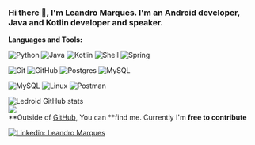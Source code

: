 ### Hi there 👋, I'm Leandro Marques. I'm an Android developer, Java and Kotlin developer and speaker.  <br>

<!-- ![imageName](https://external-content.duckduckgo.com/iu/?u=http%3A%2F%2F1000logos.net%2Fwp-content%2Fuploads%2F2016%2F10%2FAndroid-Logo.png&f=1&nofb=1) -->

**Languages and Tools:**
<p>
<img src="https://camo.githubusercontent.com/1d60a65352c961dc0bc3bfcddb926a34787b47ffced9bcadeaea32962297ef5a/68747470733a2f2f696d672e736869656c64732e696f2f62616467652f2d507974686f6e2d3035313232413f7374796c653d666c6174266c6f676f3d707974686f6e" alt="Python" data-canonical-src="https://img.shields.io/badge/-Python-05122A?style=flat&amp;logo=python" style="max-width:100%;">
<img src="https://camo.githubusercontent.com/73aa90840b16c6aeb7b50a8296e5943d03a4a7a7164b083145f2b656bc366de2/68747470733a2f2f696d672e736869656c64732e696f2f62616467652f2d4a6176612d3035313232413f7374796c653d666c6174266c6f676f3d4a617661266c6f676f436f6c6f723d7768697465" alt="Java" data-canonical-src="https://img.shields.io/badge/-Java-05122A?style=flat&amp;logo=Java&amp;logoColor=white" style="max-width:100%;">
<img src="https://camo.githubusercontent.com/6bc7db1b7cb286c5958f894fd2c081fc3afd4d851d640c540eda14d7dfcc4438/68747470733a2f2f696d672e736869656c64732e696f2f62616467652f2d4b6f746c696e2d3035313232413f7374796c653d666c6174266c6f676f3d6b6f746c696e" alt="Kotlin" data-canonical-src="https://img.shields.io/badge/-Kotlin-05122A?style=flat&amp;logo=kotlin" style="max-width:100%;">
<img src="https://camo.githubusercontent.com/c6f13145f4e49a7e8392de4b269ea2ea405c03150ef069a53d83b154d8ddb8c5/68747470733a2f2f696d672e736869656c64732e696f2f62616467652f5368656c6c2d3035313232413f7374796c653d666c6174266c6f676f3d676e752d62617368266c6f676f436f6c6f723d7768697465" alt="Shell" data-canonical-src="https://img.shields.io/badge/Shell-05122A?style=flat&amp;logo=gnu-bash&amp;logoColor=white" style="max-width:100%;">
<img src="https://camo.githubusercontent.com/3043d82ffde7423bcd709b7ed1e78680d1a765644e1cf85afac5fb2bb9d369f8/68747470733a2f2f696d672e736869656c64732e696f2f62616467652f2d537072696e672d3035313232413f7374796c653d666c6174266c6f676f3d737072696e67266c6f676f436f6c6f723d7768697465" alt="Spring" data-canonical-src="https://img.shields.io/badge/-Spring-05122A?style=flat&amp;logo=spring&amp;logoColor=white" style="max-width:100%;">
</p>
<p>
<img src="https://camo.githubusercontent.com/2fc774b6f44efd9ac27316c539e0e94f8e524f872dc5b1c3ef60266a598331bc/68747470733a2f2f696d672e736869656c64732e696f2f62616467652f2d4769742d3035313232413f7374796c653d666c6174266c6f676f3d676974" alt="Git" data-canonical-src="https://img.shields.io/badge/-Git-05122A?style=flat&amp;logo=git" style="max-width:100%;">
<img src="https://camo.githubusercontent.com/202a58d250ff1d21ee70433e0070b55f8fed747f8883c1750742aa791b1ad871/68747470733a2f2f696d672e736869656c64732e696f2f62616467652f2d4769744875622d3035313232413f7374796c653d666c6174266c6f676f3d676974687562" alt="GitHub" data-canonical-src="https://img.shields.io/badge/-GitHub-05122A?style=flat&amp;logo=github" style="max-width:100%;">
<img src="https://camo.githubusercontent.com/60e5f4e0ca413f0aa46c918fc619acb1c6e93951143b0bdfa88cd87b30772bee/68747470733a2f2f696d672e736869656c64732e696f2f62616467652f2d506f7374677265732d3035313232413f7374796c653d666c6174266c6f676f3d706f737467726573716c" alt="Postgres" data-canonical-src="https://img.shields.io/badge/-Postgres-05122A?style=flat&amp;logo=postgresql" style="max-width:100%;">
<img src="https://camo.githubusercontent.com/6149d80893ee592f3056498da898f957348cd14a1ff921deb4e081c8eac7ef71/68747470733a2f2f696d672e736869656c64732e696f2f62616467652f2d4d7953514c2d3035313232413f7374796c653d666c6174266c6f676f3d6d7973716c266c6f676f436f6c6f723d7768697465" alt="MySQL" data-canonical-src="https://img.shields.io/badge/-MySQL-05122A?style=flat&amp;logo=mysql&amp;logoColor=white" style="max-width:100%;">
</p>
<img src="https://camo.githubusercontent.com/6149d80893ee592f3056498da898f957348cd14a1ff921deb4e081c8eac7ef71/68747470733a2f2f696d672e736869656c64732e696f2f62616467652f2d4d7953514c2d3035313232413f7374796c653d666c6174266c6f676f3d6d7973716c266c6f676f436f6c6f723d7768697465" alt="MySQL" data-canonical-src="https://img.shields.io/badge/-MySQL-05122A?style=flat&amp;logo=mysql&amp;logoColor=white" style="max-width:100%;">
<img src="https://camo.githubusercontent.com/12d2fb1f67f21f627b2aa4c386ad5b30fb35b92742a29e6f9e0c353d843b1266/68747470733a2f2f696d672e736869656c64732e696f2f62616467652f2d4c696e75782d3035313232413f7374796c653d666c6174266c6f676f3d6c696e7578266c6f676f436f6c6f723d7768697465" alt="Linux" data-canonical-src="https://img.shields.io/badge/-Linux-05122A?style=flat&amp;logo=linux&amp;logoColor=white" style="max-width:100%;">
<img src="https://camo.githubusercontent.com/69fce002771177e8a52368ab49e27f629ce0a0c041c03890d5c22a9fe5e60c39/68747470733a2f2f696d672e736869656c64732e696f2f62616467652f2d506f73746d616e2d3035313232413f7374796c653d666c6174266c6f676f3d706f73746d616e" alt="Postman" data-canonical-src="https://img.shields.io/badge/-Postman-05122A?style=flat&amp;logo=postman" style="max-width:100%;">

<!-- <code><img height="60" src="https://raw.githubusercontent.com/github/explore/80688e429a7d4ef2fca1e82350fe8e3517d3494d/topics/java/java.png"></code>
<code><img height="60" src="https://raw.githubusercontent.com/github/explore/80688e429a7d4ef2fca1e82350fe8e3517d3494d/topics/kotlin/kotlin.png"></code>
<code><img height="60" src="https://raw.githubusercontent.com/github/explore/80688e429a7d4ef2fca1e82350fe8e3517d3494d/topics/python/python.png"></code>
<code><img height="60" src="https://raw.githubusercontent.com/github/explore/80688e429a7d4ef2fca1e82350fe8e3517d3494d/topics/android/android.png"></code>
<code><img height="60" src="https://raw.githubusercontent.com/github/explore/80688e429a7d4ef2fca1e82350fe8e3517d3494d/topics/springboot/springboot.png"></code>
<code><img height="60" src="https://raw.githubusercontent.com/github/explore/80688e429a7d4ef2fca1e82350fe8e3517d3494d/topics/graphql/graphql.png"></code>
<code><img height="60" src="https://raw.githubusercontent.com/github/explore/80688e429a7d4ef2fca1e82350fe8e3517d3494d/topics/postgresql/postgresql.png"></code>
<code><img height="60" src="https://raw.githubusercontent.com/github/explore/80688e429a7d4ef2fca1e82350fe8e3517d3494d/topics/mysql/mysql.png"></code>
<code><img height="60" src="https://raw.githubusercontent.com/github/explore/80688e429a7d4ef2fca1e82350fe8e3517d3494d/topics/firebase/firebase.png"></code>
<code><img height="60" src="https://raw.githubusercontent.com/github/explore/80688e429a7d4ef2fca1e82350fe8e3517d3494d/topics/git/git.png"></code>
<code><img height="60" src="https://raw.githubusercontent.com/github/explore/80688e429a7d4ef2fca1e82350fe8e3517d3494d/topics/linux/linux.png"></code>
<code><img height="60" src="https://raw.githubusercontent.com/github/explore/80688e429a7d4ef2fca1e82350fe8e3517d3494d/topics/terminal/terminal.png"></code> -->

<br>
 
<!--
**ledroid/ledroid** is a ✨ _special_ ✨ repository because its `README.md` (this file) appears on your GitHub profile.

Here are some ideas to get you started:

- 🔭 I’m currently working on ...
- 🌱 I’m currently learning ...
- 👯 I’m looking to collaborate on ...
- 🤔 I’m looking for help with ...
- 💬 Ask me about ...
- 📫 How to reach me: ...
- 😄 Pronouns: ...
- ⚡ Fun fact: ...
-->
<!--<img height="180em" src="https://github-readme-stats.vercel.app/api?username=Gapur&show_icons=true&hide_border=true&&count_private=true&include_all_commits=true" /> -->
![Ledroid GitHub stats](https://github-readme-stats.vercel.app/api?username=ledroid&theme=merko&show_icons=true)
<br>
![](https://komarev.com/ghpvc/?username=ledroid)
<br>
**Outside of [GitHub](https://github.com/ledroid/), You can **find me. Currently I'm **free to contribute**


[![Linkedin: Leandro Marques](https://img.shields.io/badge/-Leandro_Marques-blue?style=flat-square&logo=Linkedin&logoColor=white&link=https://www.linkedin.com/in/leandroid-marques/)](https://www.linkedin.com/in/leandroid-marques/)
<br>
